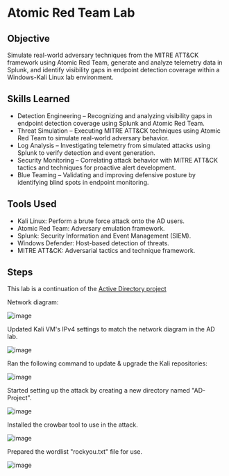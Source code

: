 # Atomic Red Team Lab

## Objective

Simulate real-world adversary techniques from the MITRE ATT&CK framework using Atomic Red Team, generate and analyze telemetry data in Splunk, and identify visibility gaps in endpoint detection coverage within a Windows-Kali Linux lab environment.

## Skills Learned

- Detection Engineering – Recognizing and analyzing visibility gaps in endpoint detection coverage using Splunk and Atomic Red Team.
- Threat Simulation – Executing MITRE ATT&CK techniques using Atomic Red Team to simulate real-world adversary behavior.
- Log Analysis – Investigating telemetry from simulated attacks using Splunk to verify detection and event generation.
- Security Monitoring – Correlating attack behavior with MITRE ATT&CK tactics and techniques for proactive alert development.
- Blue Teaming – Validating and improving defensive posture by identifying blind spots in endpoint monitoring.

## Tools Used

- Kali Linux: Perform a brute force attack onto the AD users.
- Atomic Red Team: Adversary emulation framework.
- Splunk: Security Information and Event Management (SIEM).
- Windows Defender: Host-based detection of threats.
- MITRE ATT&CK: Adversarial tactics and technique framework.

## Steps

This lab is a continuation of the [Active Directory project](https://github.com/andcoa/ActiveDirectory/blob/main/README.md)

Network diagram:

![image](https://github.com/user-attachments/assets/fc271426-2238-4d33-b08b-7d9344dbe9bf)

Updated Kali VM's IPv4 settings to match the network diagram in the AD lab.

![image](https://github.com/user-attachments/assets/da707a22-d1c8-4184-a177-c137c6c7d050)

Ran the following command to update & upgrade the Kali repositories:

![image](https://github.com/user-attachments/assets/3f940886-c274-456e-93be-105edab38585)

Started setting up the attack by creating a new directory named "AD-Project".

![image](https://github.com/user-attachments/assets/3e6af0a1-6394-4447-a5dc-f57a3d68577b)

Installed the crowbar tool to use in the attack.

![image](https://github.com/user-attachments/assets/e819e450-cb7c-4d27-8c88-9431f50fc672)

Prepared the wordlist "rockyou.txt" file for use.

![image](https://github.com/user-attachments/assets/f76fcdf0-b594-4935-afab-dc027013dc79)


